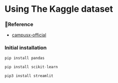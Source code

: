 # Using The Kaggle dataset

### 🔗Reference

- [campusx-official](https://github.com/campusx-official/movie-recommender-system-tmdb-dataset)

### Initial installation

```jsx
pip install pandas
```

```jsx
pip install scikit-learn
```

```jsx
pip3 install streamlit
```


